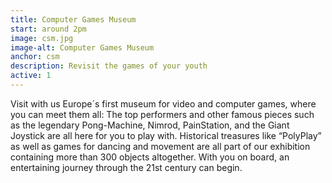 ```yaml
---
title: Computer Games Museum
start: around 2pm
image: csm.jpg
image-alt: Computer Games Museum
anchor: csm
description: Revisit the games of your youth
active: 1
---
```


<p>
	Visit with us Europe´s first museum for video and computer games, where you can meet them all: The top performers and other famous pieces such as the legendary Pong-Machine, Nimrod, PainStation, and the Giant Joystick are all here for you to play with. Historical treasures like “PolyPlay” as well as games for dancing and movement are all part of our exhibition containing more than 300 objects altogether. With you on board, an entertaining journey through the 21st century can begin.
</p>
